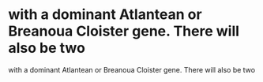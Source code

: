# with a dominant Atlantean or Breanoua Cloister gene. There will also be two

with a dominant Atlantean or Breanoua Cloister gene. There will also be two